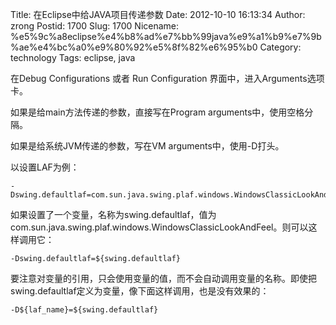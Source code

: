 Title: 在Eclipse中给JAVA项目传递参数
Date: 2012-10-10 16:13:34
Author: zrong
Postid: 1700
Slug: 1700
Nicename: %e5%9c%a8eclipse%e4%b8%ad%e7%bb%99java%e9%a1%b9%e7%9b%ae%e4%bc%a0%e9%80%92%e5%8f%82%e6%95%b0
Category: technology
Tags: eclipse, java

在Debug Configurations 或者 Run Configuration
界面中，进入Arguments选项卡。

如果是给main方法传递的参数，直接写在Program arguments中，使用空格分隔。

如果是给系统JVM传递的参数，写在VM arguments中，使用-D打头。

以设置LAF为例：

    -Dswing.defaultlaf=com.sun.java.swing.plaf.windows.WindowsClassicLookAndFeel

如果设置了一个变量，名称为swing.defaultlaf，值为com.sun.java.swing.plaf.windows.WindowsClassicLookAndFeel。则可以这样调用它：

    -Dswing.defaultlaf=${swing.defaultlaf}

要注意对变量的引用，只会使用变量的值，而不会自动调用变量的名称。即使把swing.defaultlaf定义为变量，像下面这样调用，也是没有效果的：

    -D${laf_name}=${swing.defaultlaf}
